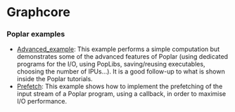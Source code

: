 # Graphcore

### Poplar examples

- [Advanced_example](advanced_example): This example performs a simple computation but demonstrates some of the advanced
features of Poplar (using dedicated programs for the I/O, using PopLibs, saving/reusing executables, choosing the number of IPUs...). It is a good follow-up to what is shown inside the Poplar tutorials.
- [Prefetch](prefetch): This example shows how to implement the prefetching of the input stream of a Poplar program, using a callback, in order to maximise I/O performance.
